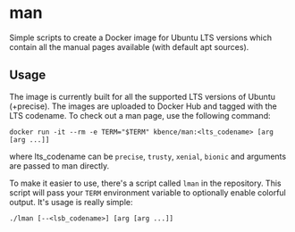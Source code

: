 # man

Simple scripts to create a Docker image for Ubuntu LTS versions which contain all the manual pages available (with default apt sources).

## Usage

The image is currently built for all the supported LTS versions of Ubuntu (+precise). The images are uploaded to Docker Hub and tagged with the LTS codename. To check out a man page, use the following command:

    docker run -it --rm -e TERM="$TERM" kbence/man:<lts_codename> [arg [arg ...]]

where lts_codename can be `precise`, `trusty`, `xenial`, `bionic` and arguments are passed to man directly.

To make it easier to use, there's a script called `lman` in the repository. This script will pass your `TERM` environment variable to optionally enable colorful output. It's usage is really simple:

    ./lman [--<lsb_codename>] [arg [arg ...]]
